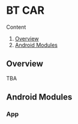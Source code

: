# BT CAR

Content
1. [Overview](#overview)
2. [Android Modules](#android-modules)

## Overview
TBA

## Android Modules

### App